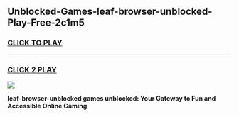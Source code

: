 
## Unblocked-Games-leaf-browser-unblocked-Play-Free-2c1m5
<h3>
<a href="https://premium76.site?title=leaf-browser-unblocked&ref=10A">CLICK TO PLAY</a></h3>
<hr>

<h3>
<a href="https://premium76.site?title=leaf-browser-unblocked&ref=10A">CLICK 2 PLAY</a>
  
</h3>

<a href="https://premium76.site?title=leaf-browser-unblocked&ref=10A"><img src="https://clearcache.store/games.png"></a>


**leaf-browser-unblocked games unblocked: Your Gateway to Fun and Accessible Online Gaming**
